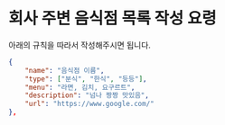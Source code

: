 # 회사 주변 음식점 목록 작성 요령

아래의 규칙을 따라서 작성해주시면 됩니다.
```json
{
    "name": "음식점 이름",
    "type": ["분식", "한식", "등등"],
    "menu": "라면, 김치, 요구르트",
    "description": "넘나 짱짱 맛있음",
    "url": "https://www.google.com/"
},
```